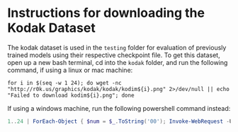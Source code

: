 # Instructions for downloading the Kodak Dataset

The kodak dataset is used in the `testing` folder for evaluation of previously trained models using their respective checkpoint file. To get this dataset, open up a new bash terminal, cd into the `kodak` folder, and run the following command, if using a linux or mac machine:

```
for i in $(seq -w 1 24); do wget -nc "http://r0k.us/graphics/kodak/kodak/kodim${i}.png" 2>/dev/null || echo "Failed to download kodim${i}.png"; done
```

If using a windows machine, run the following powershell command instead:

```powershell
1..24 | ForEach-Object { $num = $_.ToString('00'); Invoke-WebRequest -Uri "http://r0k.us/graphics/kodak/kodak/kodim$num.png" -OutFile "kodim$num.png" }
```